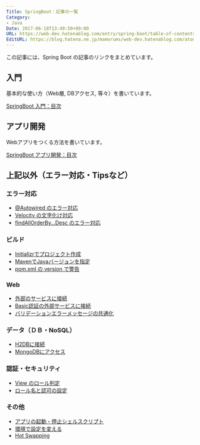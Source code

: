 ```yaml
---
Title: SpringBoot：記事の一覧
Category:
- Java
Date: 2017-06-18T13:49:50+09:00
URL: https://web-dev.hatenablog.com/entry/spring-boot/table-of-contents
EditURL: https://blog.hatena.ne.jp/mamorums/web-dev.hatenablog.com/atom/entry/8599973812271333405
---
```


この記事には、Spring Boot の記事のリンクをまとめています。


## 入門
基本的な使い方（Web層, DBアクセス, 等々）を書いています。

[SpringBoot 入門：目次](/entry/spring-boot/intro/table-of-contents)


## アプリ開発
Webアプリをつくる方法を書いています。

[SpringBoot アプリ開発：目次](/entry/spring-boot/dev-web-app/table-of-contents)


## 上記以外（エラー対応・Tipsなど）
### エラー対応
- [@Autowired のエラー対応](/entry/spring-boot/error/autowired)
- [Velocity の文字化け対応](/entry/spring-boot/error/velocity-mojibake)
- [findAllOrderBy…Desc のエラー対応](/entry/spring-boot/error/jpa-find-all-desc)

### ビルド
- [Initializrでプロジェクト作成](/entry/spring-boot/intro/create-project)
- [MavenでJavaバージョンを指定](/entry/spring-boot/maven-java-version)
- [pom.xml の version で警告](/entry/spring-boot/pom-version-warn)

### Web
- [外部のサービスに接続](/entry/spring-boot/intro/ex-service)
- [Basic認証の外部サービスに接続](/entry/spring-boot/resttemplate-basic-auth)
- [バリデーションエラーメッセージの共通化](/entry/spring-boot/validation/common-messages)

### データ（ＤＢ・NoSQL）
- [H2DBに接続](/entry/spring-boot/intro/connect-h2db)
- [MongoDBにアクセス](/entry/spring-boot/intro/mongodb)

### 認証・セキュリティ
- [View のロール判定](/entry/spring-boot/security/role-judgment-in-view)
- [ロール名と認可の設定](/entry/spring-boot/security/role-name)

### その他
- [アプリの起動・停止シェルスクリプト](/entry/spring-boot/start-stop-script-chkconfig)
- [環境で設定を変える](/entry/spring-boot/intro/switch-config)
- [Hot Swapping](/entry/spring-boot/intro/hot-swapping)
